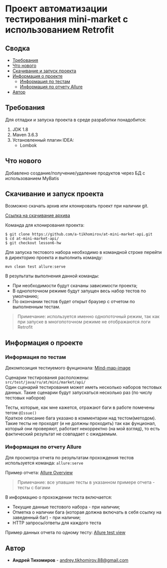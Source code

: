 # Проект автоматизации тестирования mini-market с использованием Retrofit

## Сводка

- [Требования](#Требования)
- [Что нового](#Что-нового)
- [Скачивание и запуск проекта](#Скачивание-и-запуск-проекта)
- [Информация о проекте](#Информация-о-проекте)
    - [Информация по тестам](#Информация-по-тестам)
    - [Информация по отчету Allure](#Информация-по-отчету-Allure)  
- [Автор](#Автор)

## Требования
<a name="Требования"></a>
Для отладки и запуска проекта в среде разработки понадобится:

1. JDK 1.8
2. Maven 3.6.3
3. Установленный плагин IDEA:
    - Lombok

## Что нового
<a name="Что-нового"></a>

Добавлено создание/получение/удаление продуктов через БД с использованием MyBatis

## Скачивание и запуск проекта
<a name="Скачивание-и-запуск-проекта"></a>
Возможно скачать архив или клонировать проект при наличии git.

[Ссылка на скачивание архива](https://github.com/a-tikhomirov/at-rest-api/archive/lesson4-hw.zip)

Команда для клонирования проекта:

```
$ git clone https://github.com/a-tikhomirov/at-mini-market-api.git
$ cd at-mini-market-api/
$ git checkout lesson6-hw
```

Для запуска тестового набора необходимо в командной строке перейти в директорию проекта и выполнить команду:

```
mvn clean test allure:serve
```

В результаты выполнения данной команды:
- При необходимости будут скачаны зависимости проекта;
- В однопоточном режиме будут запущен весь набор тестов по умолчанию;
- По окончании тестов будет открыт браузер с отчетом по выполненным тестам.

> Примечание: используется именно однопоточный режим, так как при запуске в многопоточном режиме
> не отображаются логи Retrofit

## Информация о проекте
<a name="Информация-о-проекте"></a>
### Информация по тестам
<a name="Информация-по-тестам"></a>

Декомпозиция тестиуемого фунционала: [Mind-map-image](https://drive.google.com/file/d/1PpDSsdEZwq4z2LD7PcPq5I9c7Sv52-or/view?usp=sharing)

Сценарии тестирования расположены: `src/test/java/ru/at/mini/market/api/`  
Один сценарий тестирования может иметь несколько наборов тестовых данных. Такие сценарии будут запускаться несколько раз (по числу тестовых наборов)  

Тесты, которые, как мне кажется, отражают баги в работе помечены тегом `@Issue()`  
Краткое описание бага указано в комментарии над тестом(методом).
Такие тесты не проходят (и не должны проходить) так как фунционал, который они проверяют, работает некорректно (на мой взгляд), то есть фактический результат не совпадает с ожидаемым.

### Информация по отчету Allure
<a name="Информация-по-отчету-Allure"></a>
Для просмотра отчета по результатам прохождения тестов используется команда: `allure:serve`

Пример отчета: [Allure Overview](https://drive.google.com/file/d/1zRGKIHXTQ4aVkaSWXGaLUhxnnJTEM2XM/view?usp=sharing)
> Примечание: все упавшие тесты в указанном примере отчета - тесты с багами

В информацию о прохождении теста включается:
- Текущие данные тестового набора - при наличии;
- Отметка о наличии бага (которая должна включать в себя ссылку на заведенный баг) - при наличии;
- HTTP запросы/ответы для каждого теста

Пример данных отчета по одному тесту: [Allure test view](https://drive.google.com/file/d/1-JGmvYQ2hvBgcBWeMOjDVC7v4vqCgc2u/view?usp=sharing)

## Автор

- **Андрей Тихомиров** - <andrey.tikhomirov.88@gmail.com>